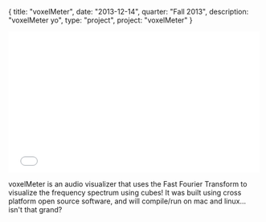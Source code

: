 {
  title: "voxelMeter",
  date:  "2013-12-14",
  quarter: "Fall 2013",
  description: "voxelMeter yo",
  type: "project",
  project: "voxelMeter"
}
<div class="videoWrapper">
  <iframe src="//player.vimeo.com/video/78612677?title=0&amp;byline=0" width="500" height="281" frameborder="0" webkitallowfullscreen mozallowfullscreen allowfullscreen></iframe>
</div>

voxelMeter is an audio visualizer that uses the Fast Fourier Transform to visualize the frequency spectrum using cubes! It was built using cross platform open source software, and will compile/run on mac and linux... isn't that grand?